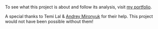 To see what this project is about and follow its analysis, visit [my portfolio](http://www.zubairmarediya.com/projects.html).

A special thanks to Temi Lal & [Andrey Mironyuk](https://github.com/andrieski) for their help. This project would not have been possible without them!

